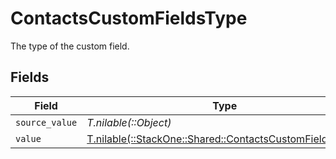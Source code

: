 # ContactsCustomFieldsType

The type of the custom field.


## Fields

| Field                                                                                                        | Type                                                                                                         | Required                                                                                                     | Description                                                                                                  |
| ------------------------------------------------------------------------------------------------------------ | ------------------------------------------------------------------------------------------------------------ | ------------------------------------------------------------------------------------------------------------ | ------------------------------------------------------------------------------------------------------------ |
| `source_value`                                                                                               | *T.nilable(::Object)*                                                                                        | :heavy_minus_sign:                                                                                           | N/A                                                                                                          |
| `value`                                                                                                      | [T.nilable(::StackOne::Shared::ContactsCustomFieldsValue)](../../models/shared/contactscustomfieldsvalue.md) | :heavy_minus_sign:                                                                                           | N/A                                                                                                          |
